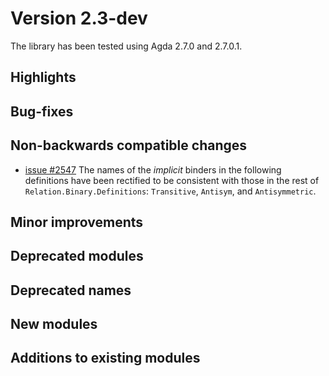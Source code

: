 Version 2.3-dev
===============

The library has been tested using Agda 2.7.0 and 2.7.0.1.

Highlights
----------

Bug-fixes
---------

Non-backwards compatible changes
--------------------------------

* [issue #2547](https://github.com/agda/agda-stdlib/issues/2547) The names of the *implicit* binders in the following definitions have been rectified to be consistent with those in the rest of `Relation.Binary.Definitions`: `Transitive`, `Antisym`, and `Antisymmetric`.



Minor improvements
------------------

Deprecated modules
------------------

Deprecated names
----------------

New modules
-----------

Additions to existing modules
-----------------------------
